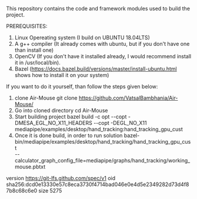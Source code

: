 This repository contains the code and framework modules used to build the project.

PREREQUISITES:
1) Linux Opereating system (I build on UBUNTU 18.04LTS)
2) A g++ compiler (It already comes with ubuntu, but if you don't have one than install one)
3) OpenCV (If you don't have it installed already, I would recommend install it in /usr/local/bin).
4) Bazel (https://docs.bazel.build/versions/master/install-ubuntu.html shows how to install it on your system)

If you want to do it yourself, than follow the steps given below:
1) clone Air-Mouse
   git clone https://github.com/VatsalBambhania/Air-Mouse/
2) Go into cloned directory
   cd Air-Mouse
3) Start building project
   bazel build -c opt --copt -DMESA_EGL_NO_X11_HEADERS --copt -DEGL_NO_X11 \
   mediapipe/examples/desktop/hand_tracking:hand_tracking_gpu_cust
4) Once it is done build, in order to run solution 
   bazel-bin/mediapipe/examples/desktop/hand_tracking/hand_tracking_gpu_cust \
   --calculator_graph_config_file=mediapipe/graphs/hand_tracking/working_mouse.pbtxt



version https://git-lfs.github.com/spec/v1
oid sha256:dcd0e13330e57c8eca3730f4714bad046e0e4d5e2349282d73d4f87b8c68c6e0
size 5275
